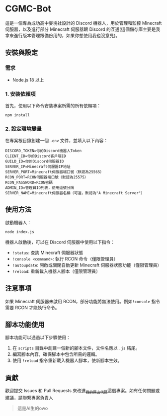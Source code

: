 # CGMC-Bot

這是一個專為成功高中麥塊社設計的 Discord 機器人，用於管理和監控 Minecraft 伺服器，以及進行部分 Minecraft 伺服器跟 Discord 的互通(這個儲存庫主要是我拿來進行版本管理跟備份用的，如果你想使用我也沒意見)。

## 安裝與設定

### 需求

- Node.js 18 以上

### 1. 安裝依賴項

首先，使用以下命令安裝專案所需的所有依賴項：

```bash
npm install
```

### 2. 設定環境變量

在專案根目錄創建一個 `.env` 文件，並填入以下內容：

```plaintext
DISCORD_TOKEN=你的Discord機器人Token
CLIENT_ID=你的Discord客戶端ID
GUILD_ID=你的Discord伺服器ID
SERVER_IP=Minecraft伺服器IP地址
SERVER_PORT=Minecraft伺服器端口號（默認為25565）
RCON_PORT=RCON伺服器端口號（默認為25575）
RCON_PASSWORD=RCON密碼
ADMIN_ID=管理員ID列表，使用逗號分隔
SERVER_NAME=Minecraft伺服器名稱（可選，默認為"A Minecraft Server"）
```

## 使用方法

啟動機器人：

```bash
node index.js
```

機器人啟動後，可以在 Discord 伺服器中使用以下指令：

- `!status`: 查詢 Minecraft 伺服器狀態
- `!console <command>`: 執行 RCON 命令（僅限管理員）
- `!autoupdate`: 開啟或關閉自動更新 Minecraft 伺服器狀態功能（僅限管理員）
- `!reload`: 重新載入機器人腳本（僅限管理員）

## 注意事項

如果 Minecraft 伺服器未啟用 RCON，部分功能將無法使用。例如`!console` 指令需要 RCON 才能執行命令。

## 腳本功能使用

腳本功能可以通過以下步驟使用：

1. 在 `scripts` 目錄中創建一個新的腳本文件，文件名應以 `.js` 結尾。
2. 編寫腳本內容，確保腳本中包含所需的邏輯。
3. 使用 `!reload` 指令重新載入機器人腳本，使新腳本生效。

## 貢獻

歡迎提交 Issues 和 Pull Requests 來改進<sub>~~我的屎山代碼~~</sub>這個專案。如有任何問題或建議，請聯繫專案負責人

>這是AI生的owo
